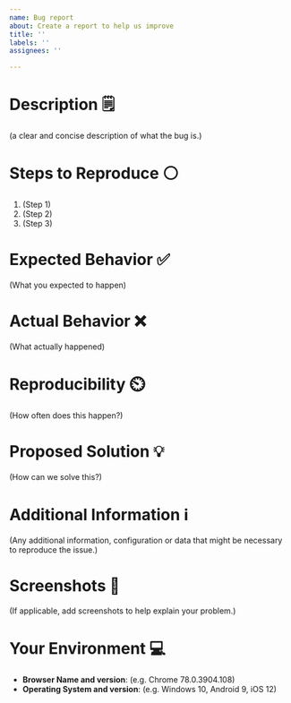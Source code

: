 ```yaml
---
name: Bug report
about: Create a report to help us improve
title: ''
labels: ''
assignees: ''

---
```


# Description 🗒️

(a clear and concise description of what the bug is.)

# Steps to Reproduce ⚪

1. (Step 1)
2. (Step 2)
3. (Step 3)

# Expected Behavior ✅

(What you expected to happen)

# Actual Behavior ❌

(What actually happened)

# Reproducibility ⏲️

(How often does this happen?)

# Proposed Solution 💡

(How can we solve this?)

# Additional Information ℹ️

(Any additional information, configuration or data that might be necessary to reproduce the issue.)

# Screenshots 📸

(If applicable, add screenshots to help explain your problem.)

# Your Environment 💻

- **Browser Name and version**: (e.g. Chrome 78.0.3904.108)
- **Operating System and version**: (e.g. Windows 10, Android 9, iOS 12)
